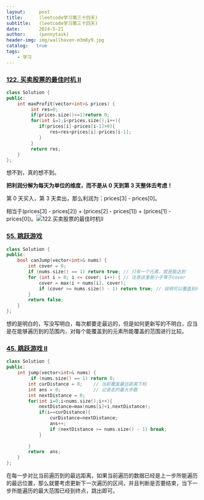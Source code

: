 ```yaml
---
layout:     post
title:      (leetcode学习第三十四天)
subtitle:   (leetcode学习第三十四天)
date:       2024-5-21
author:     (pennytask)
header-img: img/wallhaven-m3m8y9.jpg
catalog:   true
tags:
    - 学习
---
```

### [122. 买卖股票的最佳时机 II](https://leetcode.cn/problems/best-time-to-buy-and-sell-stock-ii/)

```c++
class Solution {
public:
    int maxProfit(vector<int>& prices) {
         int res=0;
         if(prices.size()<=1)return 0;
         for(int i=1;i<prices.size();i++){
            if(prices[i]-prices[i-1]>0){
                res=res+prices[i]-prices[i-1];
            }
         }
         return res;
    }
};
```

  想不到，真的想不到。

**把利润分解为每天为单位的维度，而不是从 0 天到第 3 天整体去考虑！**

 第 0 天买入，第 3 天卖出，那么利润为：prices[3] - prices[0]。

相当于(prices[3] - prices[2]) + (prices[2] - prices[1]) + (prices[1] - prices[0])。![122.买卖股票的最佳时机II](https://code-thinking-1253855093.file.myqcloud.com/pics/2020112917480858-20230310134659477.png)

### [55. 跳跃游戏](https://leetcode.cn/problems/jump-game/)

```c++
class Solution {
public:
    bool canJump(vector<int>& nums) {
        int cover = 0;
        if (nums.size() == 1) return true; // 只有一个元素，就是能达到
        for (int i = 0; i <= cover; i++) { // 注意这里是小于等于cover
            cover = max(i + nums[i], cover);
            if (cover >= nums.size() - 1) return true; // 说明可以覆盖到终点了
        }
        return false;
    }
};
```

想的是明白的，写没写明白，每次都要走最远的，但是如何更新写的不明白，应当是在能够遍历到的范围内，对每个能覆盖到的元素所能覆盖的范围进行比较。
### [45. 跳跃游戏 II](https://leetcode.cn/problems/jump-game-ii/)

```c++
class Solution {
public:
    int jump(vector<int>& nums) {
         if (nums.size() == 1) return 0;
        int curDistance = 0;    // 当前覆盖最远距离下标
        int ans = 0;            // 记录走的最大步数
        int nextDistance = 0;
        for(int i=0;i<nums.size();i++){
            nextDistance=max(nums[i]+i,nextDistance);
            if(i==curDistance){
                curDistance=nextDistance;
                ans++;
                if (nextDistance >= nums.size() - 1) break;
            }
            
        }
        return  ans;
    }
};
```

   在每一步对比当前遍历到的最远距离，如果当前遍历的数据已经是上一步所能遍历的最远位置，那么就要考虑更新下一次遍历的区间，并且判断是否要结束，当下一步所能遍历的最大范围已经到终点，跳出即可。



